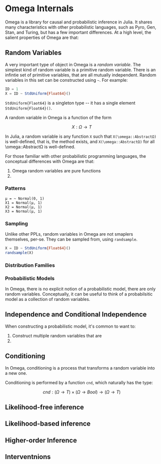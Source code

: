 # Omega Internals

Omega is a library for causal and probabilistic inference in Julia.  It shares many characteristics with other probabilistic languages, such as Pyro, Gen, Stan, and Turing, but has a few important differences.  At a high level, the salient properties of Omega are that:


<!-- The conceptual model of Omega could be summarized as follows: -->


## Random Variables

A very important type of object in Omega is a *random variable*.  The simplest kind of random variable is a primitive random variable.  There is an infintie set of primitive variables, that are all mutually independent.  Random variables in this set can be constructed using `~`.  For example:

```julia
ID = 1
X = ID ~ StdUniform{Float64}()
```

`StdUniform{Flaot64}` is a singleton type -- it has a single element `StdUniform{Float64}()`.

A random variable in Omega is a function of the form

```math
X : \Omega \to T
```

In Julia, a random variable is any function `X` such that `X(\omega::AbstractΩ)` is well-defined, that is, the method exists, and `X(\omega::AbstractΩ)` for all \omega::AbstractΩ is well-defined.

For those familiar with other probabilistic programming languages, the conceptual differences with Omega are that:
1. Omega random variables are pure functions
2. 

### Patterns
```
μ = ~ Normal(0, 1)
X1 = Normal(μ, 1)
X2 = Normal(μ, 1)
X3 = Normal(μ, 1)
```


### Sampling
Unlike other PPLs, random variables in Omega are not smaplers themselves, per-se.  They can be sampled from, using `randsample`.

```julia
X = ID ~ StdUniform{Float64}()
randsample(X)
```

### Distribution Families

### Probabilistic Models
In Omega, there is no explicit notion of a probabilistic model, there are only random variables.
Conceptually, it can be useful to think of a probabilsitic model as a collection of random variables.

## Independence and Conditional Independence

When constructing a probabilistic model, it's common to want to:
1. Construct multiple random variables that are 
2. 

## Conditioning
In Omega, conditioning is a process that transforms a random variable into a new one.

Conditioning is performed by a function `cnd`, which naturally has the type:

```math
cnd : (\Omega \to T) \times (\Omega \to Bool) \to (\Omega \to T)
```

## Likelihood-free inference

## Likelihood-based inference

## Higher-order Inference

## Interventnions